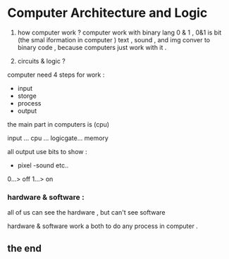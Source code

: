 # Computer Architecture and Logic

1. how computer work ? 
computer work with binary lang 0 & 1 , 0&1 is bit (the smal iformation in computer )
text , sound , and img conver to binary code , because computers just work with it . 

2. circuits & logic ?

computer need 4 steps for work : 
- input 
- storge 
- process
- output 

the main part in computers is (cpu)

input ... cpu ... logicgate... memory 


all output use bits to show : 
- pixel 
-sound 
etc.. 

0...> off 
1...> on 

### hardware & software : 
all of us can see the hardware , but can't  see software 

hardware & software work a both to do any process in computer . 

## the end 